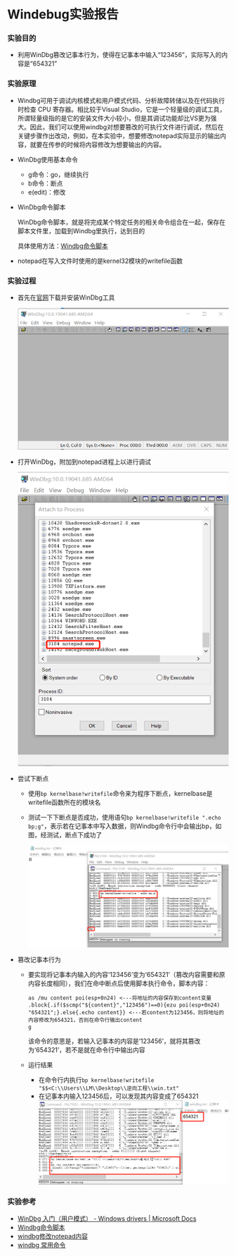 # Windebug实验报告

### 实验目的

+ 利用WinDbg篡改记事本行为，使得在记事本中输入“123456”，实际写入的内容是“654321”

### 实验原理

+ Windbg可用于调试内核模式和用户模式代码、分析故障转储以及在代码执行时检查 CPU 寄存器。相比较于Visual Studio，它是一个轻量级的调试工具，所谓轻量级指的是它的安装文件大小较小，但是其调试功能却比VS更为强大。因此，我们可以使用windbg对想要篡改的可执行文件进行调试，然后在关键步骤作出改动，例如，在本实验中，想要修改notepad实际显示的输出内容，就要在传参的时候将内容修改为想要输出的内容。

+ WinDbg使用基本命令
  + g命令：go，继续执行
  + b命令：断点
  + e(edit)：修改
  
+ WinDbg命令脚本

  WinDbg命令脚本，就是将完成某个特定任务的相关命令组合在一起，保存在脚本文件里，加载到Windbg里执行，达到目的

  具体使用方法：[Windbg命令脚本](https://www.cnblogs.com/yilang/p/11413230.html)

+ notepad在写入文件时使用的是kernel32模块的writefile函数

### 实验过程

+ 首先在[官网](https://docs.microsoft.com/en-us/windows-hardware/drivers/debugger/debugger-download-tools)下载并安装WinDbg工具

  ![](image/windbg.png)

+ 打开WinDbg，附加到notepad进程上以进行调试

  ![](image/attach.png)
  
+ 尝试下断点

  + 使用`bp kernelbase!writefile`命令来为程序下断点，kernelbase是writefile函数所在的模块名

  + 测试一下下断点是否成功，使用语句`bp kernelbase!writefile ".echo bp;g"`，表示若在记事本中写入数据，则Windbg命令行中会输出bp，如图，经测试，断点下成功了

    ![](image/bp_test.png)

+ 篡改记事本行为

  + 要实现将记事本内输入的内容‘123456’变为‘654321’（篡改内容需要和原内容长度相同），我们在命中断点后使用脚本执行命令，脚本内容：

    ```
    as /mu content poi(esp+0n24) <---将地址的内容保存到content变量
    .block{.if($scmp("${content}","123456")==0){ezu poi(esp+0n24) "654321";}.else{.echo content}} <---若content为123456，则将地址的内容修改为654321，否则在命令行输出content
    g
    ```

    该命令的意思是，若输入记事本的内容是‘123456’，就将其篡改为‘654321’，若不是就在命令行中输出内容

  + 运行结果

    + 在命令行内执行`bp kernelbase!writefile "$$<C:\\Users\\LM\\Desktop\\逆向工程\\win.txt"`
    + 在记事本内输入123456后，可以发现其内容变成了654321       ![](image/result.png)

### 实验参考

+ [WinDbg 入门（用户模式） - Windows drivers | Microsoft Docs](https://docs.microsoft.com/zh-cn/windows-hardware/drivers/debugger/getting-started-with-windbg)
+ [Windbg命令脚本](https://www.cnblogs.com/yilang/p/11413230.html)
+ [ windbg修改notepad内容](https://blog.csdn.net/lixiangminghate/article/details/53086667?locationNum=3&fps=1)
+ [windbg 常用命令](http://www.gyarmy.com/post-413.html)


